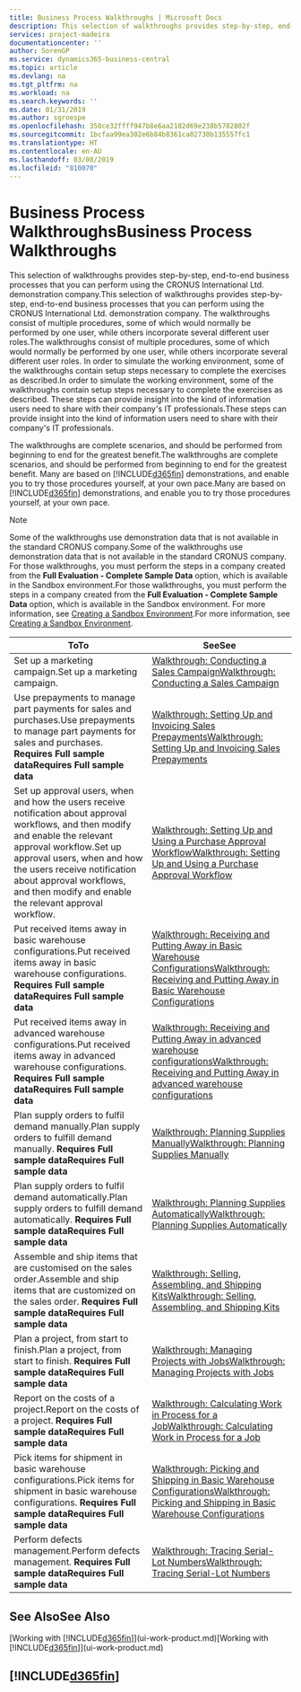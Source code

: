 ```yaml
---
title: Business Process Walkthroughs | Microsoft Docs
description: This selection of walkthroughs provides step-by-step, end-to-end business processes that you can perform using the CRONUS International Ltd. demonstration company. The walkthroughs consist of multiple procedures, some of which would normally be performed by one user, while others incorporate several different user roles. In order to simulate the working environment, some of the walkthroughs contain setup steps necessary to complete the exercises as described. These steps can provide insight into the kind of information users need to share with their company's IT professionals.
services: project-madeira
documentationcenter: ''
author: SorenGP
ms.service: dynamics365-business-central
ms.topic: article
ms.devlang: na
ms.tgt_pltfrm: na
ms.workload: na
ms.search.keywords: ''
ms.date: 01/31/2019
ms.author: sgroespe
ms.openlocfilehash: 350ce32ffff947b8e6aa2182d69e238b5782802f
ms.sourcegitcommit: 1bcfaa99ea302e6b84b8361ca02730b135557fc1
ms.translationtype: HT
ms.contentlocale: en-AU
ms.lasthandoff: 03/08/2019
ms.locfileid: "810070"
---
```

# <a name="business-process-walkthroughs"></a><span data-ttu-id="f5446-106">Business Process Walkthroughs</span><span class="sxs-lookup"><span data-stu-id="f5446-106">Business Process Walkthroughs</span></span>
<span data-ttu-id="f5446-107">This selection of walkthroughs provides step-by-step, end-to-end business processes that you can perform using the CRONUS International Ltd. demonstration company.</span><span class="sxs-lookup"><span data-stu-id="f5446-107">This selection of walkthroughs provides step-by-step, end-to-end business processes that you can perform using the CRONUS International Ltd. demonstration company.</span></span> <span data-ttu-id="f5446-108">The walkthroughs consist of multiple procedures, some of which would normally be performed by one user, while others incorporate several different user roles.</span><span class="sxs-lookup"><span data-stu-id="f5446-108">The walkthroughs consist of multiple procedures, some of which would normally be performed by one user, while others incorporate several different user roles.</span></span> <span data-ttu-id="f5446-109">In order to simulate the working environment, some of the walkthroughs contain setup steps necessary to complete the exercises as described.</span><span class="sxs-lookup"><span data-stu-id="f5446-109">In order to simulate the working environment, some of the walkthroughs contain setup steps necessary to complete the exercises as described.</span></span> <span data-ttu-id="f5446-110">These steps can provide insight into the kind of information users need to share with their company's IT professionals.</span><span class="sxs-lookup"><span data-stu-id="f5446-110">These steps can provide insight into the kind of information users need to share with their company's IT professionals.</span></span>  

 <span data-ttu-id="f5446-111">The walkthroughs are complete scenarios, and should be performed from beginning to end for the greatest benefit.</span><span class="sxs-lookup"><span data-stu-id="f5446-111">The walkthroughs are complete scenarios, and should be performed from beginning to end for the greatest benefit.</span></span> <span data-ttu-id="f5446-112">Many are based on [!INCLUDE[d365fin](includes/d365fin_md.md)] demonstrations, and enable you to try those procedures yourself, at your own pace.</span><span class="sxs-lookup"><span data-stu-id="f5446-112">Many are based on [!INCLUDE[d365fin](includes/d365fin_md.md)] demonstrations, and enable you to try those procedures yourself, at your own pace.</span></span>  

> [!NOTE]
> <span data-ttu-id="f5446-113">Some of the walkthroughs use demonstration data that is not available in the standard CRONUS company.</span><span class="sxs-lookup"><span data-stu-id="f5446-113">Some of the walkthroughs use demonstration data that is not available in the standard CRONUS company.</span></span> <span data-ttu-id="f5446-114">For those walkthroughs, you must perform the steps in a company created from the **Full Evaluation - Complete Sample Data** option, which is available in the Sandbox environment.</span><span class="sxs-lookup"><span data-stu-id="f5446-114">For those walkthroughs, you must perform the steps in a company created from the **Full Evaluation - Complete Sample Data** option, which is available in the Sandbox environment.</span></span> <span data-ttu-id="f5446-115">For more information, see [Creating a Sandbox Environment](across-how-create-sandbox-environment.md).</span><span class="sxs-lookup"><span data-stu-id="f5446-115">For more information, see [Creating a Sandbox Environment](across-how-create-sandbox-environment.md).</span></span>

|<span data-ttu-id="f5446-116">To</span><span class="sxs-lookup"><span data-stu-id="f5446-116">To</span></span>|<span data-ttu-id="f5446-117">See</span><span class="sxs-lookup"><span data-stu-id="f5446-117">See</span></span>|  
|--------|---------|  
|<span data-ttu-id="f5446-118">Set up a marketing campaign.</span><span class="sxs-lookup"><span data-stu-id="f5446-118">Set up a marketing campaign.</span></span>|[<span data-ttu-id="f5446-119">Walkthrough: Conducting a Sales Campaign</span><span class="sxs-lookup"><span data-stu-id="f5446-119">Walkthrough: Conducting a Sales Campaign</span></span>](walkthrough-conducting-a-sales-campaign.md)|  
|<span data-ttu-id="f5446-120">Use prepayments to manage part payments for sales and purchases.</span><span class="sxs-lookup"><span data-stu-id="f5446-120">Use prepayments to manage part payments for sales and purchases.</span></span> <span data-ttu-id="f5446-121">**Requires Full sample data**</span><span class="sxs-lookup"><span data-stu-id="f5446-121">**Requires Full sample data**</span></span> |[<span data-ttu-id="f5446-122">Walkthrough: Setting Up and Invoicing Sales Prepayments</span><span class="sxs-lookup"><span data-stu-id="f5446-122">Walkthrough: Setting Up and Invoicing Sales Prepayments</span></span>](walkthrough-setting-up-and-invoicing-sales-prepayments.md)|  
|<span data-ttu-id="f5446-123">Set up approval users, when and how the users receive notification about approval workflows, and then modify and enable the relevant approval workflow.</span><span class="sxs-lookup"><span data-stu-id="f5446-123">Set up approval users, when and how the users receive notification about approval workflows, and then modify and enable the relevant approval workflow.</span></span>|[<span data-ttu-id="f5446-124">Walkthrough: Setting Up and Using a Purchase Approval Workflow</span><span class="sxs-lookup"><span data-stu-id="f5446-124">Walkthrough: Setting Up and Using a Purchase Approval Workflow</span></span>](walkthrough-setting-up-and-using-a-purchase-approval-workflow.md)|  
|<span data-ttu-id="f5446-125">Put received items away in basic warehouse configurations.</span><span class="sxs-lookup"><span data-stu-id="f5446-125">Put received items away in basic warehouse configurations.</span></span> <span data-ttu-id="f5446-126">**Requires Full sample data**</span><span class="sxs-lookup"><span data-stu-id="f5446-126">**Requires Full sample data**</span></span>|[<span data-ttu-id="f5446-127">Walkthrough: Receiving and Putting Away in Basic Warehouse Configurations</span><span class="sxs-lookup"><span data-stu-id="f5446-127">Walkthrough: Receiving and Putting Away in Basic Warehouse Configurations</span></span>](walkthrough-receiving-and-putting-away-in-basic-warehousing.md)|  
|<span data-ttu-id="f5446-128">Put received items away in advanced warehouse configurations.</span><span class="sxs-lookup"><span data-stu-id="f5446-128">Put received items away in advanced warehouse configurations.</span></span> <span data-ttu-id="f5446-129">**Requires Full sample data**</span><span class="sxs-lookup"><span data-stu-id="f5446-129">**Requires Full sample data**</span></span>|[<span data-ttu-id="f5446-130">Walkthrough: Receiving and Putting Away in advanced warehouse configurations</span><span class="sxs-lookup"><span data-stu-id="f5446-130">Walkthrough: Receiving and Putting Away in advanced warehouse configurations</span></span>](walkthrough-receiving-and-putting-away-in-advanced-warehousing.md)|  
|<span data-ttu-id="f5446-131">Plan supply orders to fulfil demand manually.</span><span class="sxs-lookup"><span data-stu-id="f5446-131">Plan supply orders to fulfill demand manually.</span></span> <span data-ttu-id="f5446-132">**Requires Full sample data**</span><span class="sxs-lookup"><span data-stu-id="f5446-132">**Requires Full sample data**</span></span>|[<span data-ttu-id="f5446-133">Walkthrough: Planning Supplies Manually</span><span class="sxs-lookup"><span data-stu-id="f5446-133">Walkthrough: Planning Supplies Manually</span></span>](walkthrough-planning-supplies-manually.md)|  
|<span data-ttu-id="f5446-134">Plan supply orders to fulfil demand automatically.</span><span class="sxs-lookup"><span data-stu-id="f5446-134">Plan supply orders to fulfill demand automatically.</span></span> <span data-ttu-id="f5446-135">**Requires Full sample data**</span><span class="sxs-lookup"><span data-stu-id="f5446-135">**Requires Full sample data**</span></span>|[<span data-ttu-id="f5446-136">Walkthrough: Planning Supplies Automatically</span><span class="sxs-lookup"><span data-stu-id="f5446-136">Walkthrough: Planning Supplies Automatically</span></span>](walkthrough-planning-supplies-automatically.md)|  
|<span data-ttu-id="f5446-137">Assemble and ship items that are customised on the sales order.</span><span class="sxs-lookup"><span data-stu-id="f5446-137">Assemble and ship items that are customized on the sales order.</span></span> <span data-ttu-id="f5446-138">**Requires Full sample data**</span><span class="sxs-lookup"><span data-stu-id="f5446-138">**Requires Full sample data**</span></span>|[<span data-ttu-id="f5446-139">Walkthrough: Selling, Assembling, and Shipping Kits</span><span class="sxs-lookup"><span data-stu-id="f5446-139">Walkthrough: Selling, Assembling, and Shipping Kits</span></span>](walkthrough-selling-assembling-and-shipping-kits.md)|  
|<span data-ttu-id="f5446-140">Plan a project, from start to finish.</span><span class="sxs-lookup"><span data-stu-id="f5446-140">Plan a project, from start to finish.</span></span> <span data-ttu-id="f5446-141">**Requires Full sample data**</span><span class="sxs-lookup"><span data-stu-id="f5446-141">**Requires Full sample data**</span></span>|[<span data-ttu-id="f5446-142">Walkthrough: Managing Projects with Jobs</span><span class="sxs-lookup"><span data-stu-id="f5446-142">Walkthrough: Managing Projects with Jobs</span></span>](walkthrough-managing-projects-with-jobs.md)|  
|<span data-ttu-id="f5446-143">Report on the costs of a project.</span><span class="sxs-lookup"><span data-stu-id="f5446-143">Report on the costs of a project.</span></span> <span data-ttu-id="f5446-144">**Requires Full sample data**</span><span class="sxs-lookup"><span data-stu-id="f5446-144">**Requires Full sample data**</span></span>|[<span data-ttu-id="f5446-145">Walkthrough: Calculating Work in Process for a Job</span><span class="sxs-lookup"><span data-stu-id="f5446-145">Walkthrough: Calculating Work in Process for a Job</span></span>](walkthrough-calculating-work-in-process-for-a-job.md)|  
|<span data-ttu-id="f5446-146">Pick items for shipment in basic warehouse configurations.</span><span class="sxs-lookup"><span data-stu-id="f5446-146">Pick items for shipment in basic warehouse configurations.</span></span> <span data-ttu-id="f5446-147">**Requires Full sample data**</span><span class="sxs-lookup"><span data-stu-id="f5446-147">**Requires Full sample data**</span></span>|[<span data-ttu-id="f5446-148">Walkthrough: Picking and Shipping in Basic Warehouse Configurations</span><span class="sxs-lookup"><span data-stu-id="f5446-148">Walkthrough: Picking and Shipping in Basic Warehouse Configurations</span></span>](walkthrough-picking-and-shipping-in-basic-warehousing.md)|  
|<span data-ttu-id="f5446-149">Perform defects management.</span><span class="sxs-lookup"><span data-stu-id="f5446-149">Perform defects management.</span></span> <span data-ttu-id="f5446-150">**Requires Full sample data**</span><span class="sxs-lookup"><span data-stu-id="f5446-150">**Requires Full sample data**</span></span>|[<span data-ttu-id="f5446-151">Walkthrough: Tracing Serial-Lot Numbers</span><span class="sxs-lookup"><span data-stu-id="f5446-151">Walkthrough: Tracing Serial-Lot Numbers</span></span>](walkthrough-tracing-serial-lot-numbers.md)|  

## <a name="see-also"></a><span data-ttu-id="f5446-152">See Also</span><span class="sxs-lookup"><span data-stu-id="f5446-152">See Also</span></span>
<span data-ttu-id="f5446-153">[Working with [!INCLUDE[d365fin](includes/d365fin_md.md)]](ui-work-product.md)</span><span class="sxs-lookup"><span data-stu-id="f5446-153">[Working with [!INCLUDE[d365fin](includes/d365fin_md.md)]](ui-work-product.md)</span></span>  

## [!INCLUDE[d365fin](includes/free_trial_md.md)]  
